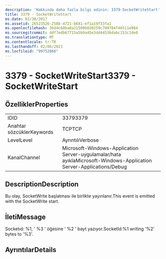 ```yaml
---
description: 'Hakkında daha fazla bilgi edinin: 3379-SocketWriteStart'
title: 3379 - SocketWriteStart
ms.date: 03/30/2017
ms.assetid: 26523526-258b-4721-b681-ef1a19f33fa1
ms.openlocfilehash: 3bd4c68ba0a215096030259c789704f46511e984
ms.sourcegitcommit: ddf7edb67715a5b9a45e3dd44536dabc153c1de0
ms.translationtype: MT
ms.contentlocale: tr-TR
ms.lasthandoff: 02/06/2021
ms.locfileid: "99752866"
---
```

# <a name="3379---socketwritestart"></a><span data-ttu-id="890d6-103">3379 - SocketWriteStart</span><span class="sxs-lookup"><span data-stu-id="890d6-103">3379 - SocketWriteStart</span></span>

## <a name="properties"></a><span data-ttu-id="890d6-104">Özellikler</span><span class="sxs-lookup"><span data-stu-id="890d6-104">Properties</span></span>  
  
|||  
|-|-|  
|<span data-ttu-id="890d6-105">ID</span><span class="sxs-lookup"><span data-stu-id="890d6-105">ID</span></span>|<span data-ttu-id="890d6-106">3379</span><span class="sxs-lookup"><span data-stu-id="890d6-106">3379</span></span>|  
|<span data-ttu-id="890d6-107">Anahtar sözcükler</span><span class="sxs-lookup"><span data-stu-id="890d6-107">Keywords</span></span>|<span data-ttu-id="890d6-108">TCP</span><span class="sxs-lookup"><span data-stu-id="890d6-108">TCP</span></span>|  
|<span data-ttu-id="890d6-109">Level</span><span class="sxs-lookup"><span data-stu-id="890d6-109">Level</span></span>|<span data-ttu-id="890d6-110">Ayrıntılı</span><span class="sxs-lookup"><span data-stu-id="890d6-110">Verbose</span></span>|  
|<span data-ttu-id="890d6-111">Kanal</span><span class="sxs-lookup"><span data-stu-id="890d6-111">Channel</span></span>|<span data-ttu-id="890d6-112">Microsoft-Windows-Application Server-uygulamalar/hata ayıkla</span><span class="sxs-lookup"><span data-stu-id="890d6-112">Microsoft-Windows-Application Server-Applications/Debug</span></span>|  
  
## <a name="description"></a><span data-ttu-id="890d6-113">Description</span><span class="sxs-lookup"><span data-stu-id="890d6-113">Description</span></span>  

 <span data-ttu-id="890d6-114">Bu olay, SocketWrite başlatması ile birlikte yayınlanır.</span><span class="sxs-lookup"><span data-stu-id="890d6-114">This event is emitted with the SocketWrite start.</span></span>  
  
## <a name="message"></a><span data-ttu-id="890d6-115">İleti</span><span class="sxs-lookup"><span data-stu-id="890d6-115">Message</span></span>  

 <span data-ttu-id="890d6-116">Socketıd: %1, ' %3 ' öğesine ' %2 ' bayt yazıyor.</span><span class="sxs-lookup"><span data-stu-id="890d6-116">SocketId:%1 writing '%2' bytes to '%3'.</span></span>  
  
## <a name="details"></a><span data-ttu-id="890d6-117">Ayrıntılar</span><span class="sxs-lookup"><span data-stu-id="890d6-117">Details</span></span>
